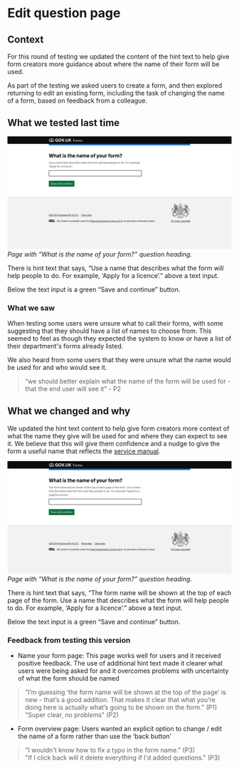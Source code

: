 # Edit question page

## Context

For this round of testing we updated the content of the hint text to help give form creators more guidance about where the name of their form will be used.  

As part of the testing we asked users to create a form, and then explored returning to edit an existing form, including the task of changing the name of a form, based on feedback from a colleague.  

## What we tested last time

![Old version of what is the name of your form question page. Screenshot](../../prototype-version-1/screenshots/002-Create-a-form.png)  
*Page with “What is the name of your form?” question heading.*

There is hint text that says, “Use a name that describes what the form will help people to do. For example, ‘Apply for a licence’.” above a text input.

Below the text input is a green “Save and continue” button.

### What we saw

When testing some users were unsure what to call their forms, with some suggesting that they should have a list of names to choose from. This seemed to feel as though they expected the system to know or have a list of their department's forms already listed.  

We also heard from some users that they were unsure what the name would be used for and who would see it.  
> “we should better explain what the name of the form will be used for - that the end user will see it” - P2

## What we changed and why

We updated the hint text content to help give form creators more context of what the name they give will be used for and where they can expect to see it. We believe that this will give them confidence and a nudge to give the form a useful name that reflects the [service manual](https://www.gov.uk/service-manual/design/naming-your-service).

![Newer version of what is the name of your form question page. Screenshot](../screenshots/002-Create-a-form.png)  
*Page with “What is the name of your form?” question heading.*

There is hint text that says, “The form name will be shown at the top of each page of the form. Use a name that describes what the form will help people to do. For example, ‘Apply for a licence’.” above a text input.

Below the text input is a green “Save and continue” button.

### Feedback from testing this version 

- Name your form page: This page works well for users and it received positive feedback. The use of additional hint text made it clearer what users were being asked for and it overcomes problems with uncertainty of what the form should be named
> “I’m guessing ‘the form name will be shown at the top of the page’ is new - that’s a good addition. That makes it clear that what you’re doing here is actually what’s going to be shown on the form.” (P1)  
> "Super clear, no problems" (P2)  

- Form overview page: Users wanted an explicit option to change / edit the name of a form rather than use the ‘back button’
> "I wouldn't know how to fix a typo in the form name." (P3)  
> "If I click back will it delete everything if I'd added questions." (P3)  
